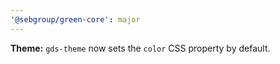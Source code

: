 ```yaml
---
'@sebgroup/green-core': major
---
```


**Theme:** `gds-theme` now sets the `color` CSS property by default.
